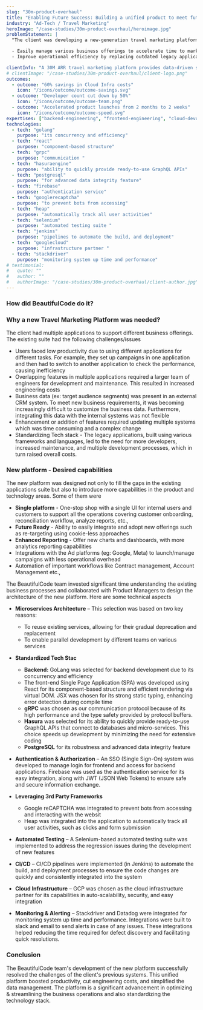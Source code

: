 ```yaml
---
slug: "30m-product-overhaul"
title: "Enabling Future Success: Building a unified product to meet future business demands"
industry: "Ad-Tech / Travel Marketing"
heroImage: "/case-studies/30m-product-overhaul/heroimage.jpg"
problemStatement: |
  "The client was developing a new-generation travel marketing platform to keep pace with the Ad-Tech industry's dynamic nature. The primary objectives of this application were

  - Easily manage various business offerings to accelerate time to market and facilitate experimentation
  - Improve operational efficiency by replacing outdated legacy applications.

clientInfo: "A 30M ARR travel marketing platform provides data-driven solutions for businesses in the travel industry. Specializing in digital advertising, it helps optimize campaigns and enhance customer engagement for travel brands."
# clientImage: "/case-studies/30m-product-overhaul/client-logo.png"
outcomes:
  - outcome: "60% savings in Cloud Infra costs"
    icon: "/icons/outcome/outcome-savings.svg"
  - outcome: "Developer count cut down by 50%"
    icon: "/icons/outcome/outcome-team.png"
  - outcome: "Accelerated product launches from 2 months to 2 weeks"
    icon: "/icons/outcome/outcome-speed.svg"
expertises: ["backend-engineering", "frontend-engineering", "cloud-devops"]
technologies:
  - tech: "golang"
    purpose: "its concurrency and efficiency"
  - tech: "react"
    purpose: "component-based structure"
  - tech: "grpc"
    purpose: "communication "
  - tech: "hasuraengine"
    purpose: "ability to quickly provide ready-to-use GraphQL APIs"
  - tech: "postgresql"
    purpose: "for advanced data integrity feature"
  - tech: "firebase"
    purpose: "authentication service"
  - tech: "googlerecaptcha"
    purpose: "to prevent bots from accessing"
  - tech: "heap"
    purpose: "automatically track all user activities"
  - tech: "selenium"
    purpose: "automated testing suite "
  - tech: "jenkins"
    purpose: "pipelines to automate the build, and deployment"
  - tech: "googlecloud"
    purpose: "infrastructure partner "
  - tech: "stackdriver"
    purpose: "monitoring system up time and performance"
# testimonial:
#   quote: ""
#   author: ""
#   authorImage: "/case-studies/30m-product-overhaul/client-author.jpg"
---
```


### How did BeautifulCode do it?

### Why a new Travel Marketing Platform was needed?

The client had multiple applications to support different business offerings. The existing suite had the following challenges/issues

- Users faced low productivity due to using different applications for different tasks. For example, they set up campaigns in one application and then had to switch to another application to check the performance, causing inefficiency
- Overlapping features in multiple applications required a larger team of engineers for development and maintenance. This resulted in increased engineering costs
- Business data (ex: target audience segments) was present in an external CRM system. To meet new business requirements, it was becoming increasingly difficult to customize the business data. Furthermore, integrating this data with the internal systems was not flexible
- Enhancement or addition of features required updating multiple systems which was time consuming and a complex change
- Standardizing Tech stack - The legacy applications, built using various frameworks and languages, led to the need for more developers, increased maintenance, and multiple development processes, which in turn raised overall costs.

### New platform - Desired capabilities

The new platform was designed not only to fill the gaps in the existing applications suite but also to introduce more capabilities in the product and technology areas. Some of them were

- **Single platform** - One-stop shop with a single UI for internal users and customers to support all the operations covering customer onboarding, reconciliation workflow, analyze reports, etc.,
- **Future Ready** - Ability to easily integrate and adopt new offerings such as re-targeting using cookie-less approaches
- **Enhanced Reporting** - Offer new charts and dashboards, with more analytics reporting capabilities
- Integrations with the Ad platforms (eg: Google, Meta) to launch/manage campaigns with less operational overhead
- Automation of important workflows like Contract management, Account Management etc.,

The BeautifulCode team invested significant time understanding the existing business processes and collaborated with Product Managers to design the architecture of the new platform. Here are some technical aspects

- **Microservices Architecture** – This selection was based on two key reasons:

  - To reuse existing services, allowing for their gradual deprecation and replacement
  - To enable parallel development by different teams on various services

- **Standardized Tech Stac**

  - **Backend:** GoLang was selected for backend development due to its concurrency and efficiency
  - The front-end Single Page Application (SPA) was developed using React for its component-based structure and efficient rendering via virtual DOM. JSX was chosen for its strong static typing, enhancing error detection during compile time
  - **gRPC** was chosen as our communication protocol because of its high performance and the type safety provided by protocol buffers.
  - **Hasura** was selected for its ability to quickly provide ready-to-use GraphQL APIs that connect to databases and micro-services. This choice speeds up development by minimizing the need for extensive coding
  - **PostgreSQL** for its robustness and advanced data integrity feature

- **Authentication & Authorization** – An SSO (Single Sign-On) system was developed to manage login for frontend and access for backend applications. Firebase was used as the authentication service for its easy integration, along with JWT (JSON Web Tokens) to ensure safe and secure information exchange.

- **Leveraging 3rd Party Frameworks**

  - Google reCAPTCHA was integrated to prevent bots from accessing and interacting with the websit
  - Heap was integrated into the application to automatically track all user activities, such as clicks and form submission

- **Automated Testing** – A Selenium-based automated testing suite was implemented to address the regression issues during the development of new features

- **CI/CD** – CI/CD pipelines were implemented (in Jenkins) to automate the build, and deployment processes to ensure the code changes are quickly and consistently integrated into the system

- **Cloud Infrastructure** – GCP was chosen as the cloud infrastructure partner for its capabilities in auto-scalability, security, and easy integration

- **Monitoring & Alerting** – Stackdriver and Datadog were integrated for monitoring system up time and performance. Integrations were built to slack and email to send alerts in case of any issues. These integrations helped reducing the time required for defect discovery and facilitating quick resolutions.

### Conclusion

The BeautifulCode team's development of the new platform successfully resolved the challenges of the client's previous systems. This unified platform boosted productivity, cut engineering costs, and simplified the data management. The platform is a significant advancement in optimizing & streamlining the business operations and also standardizing the technology stack.

